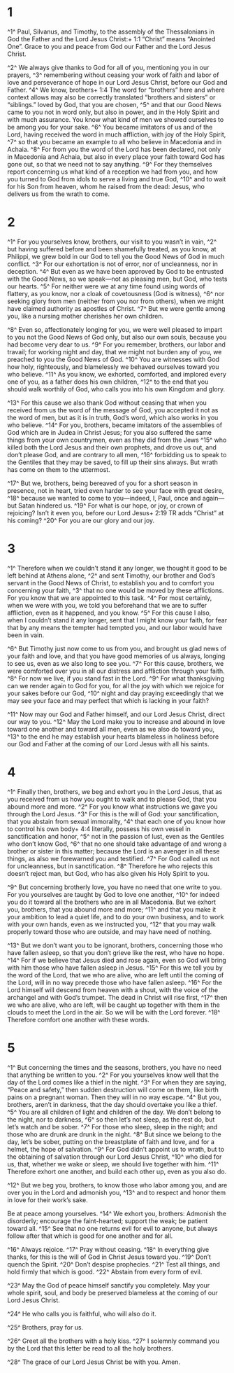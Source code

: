 # 1 
^1^ Paul, Silvanus, and Timothy, to the assembly of the Thessalonians in God the Father and the Lord Jesus Christ:+ 1:1 “Christ” means “Anointed One”. Grace to you and peace from God our Father and the Lord Jesus Christ. 

^2^ We always give thanks to God for all of you, mentioning you in our prayers, ^3^ remembering without ceasing your work of faith and labor of love and perseverance of hope in our Lord Jesus Christ, before our God and Father. ^4^ We know, brothers+ 1:4 The word for “brothers” here and where context allows may also be correctly translated “brothers and sisters” or “siblings.” loved by God, that you are chosen, ^5^ and that our Good News came to you not in word only, but also in power, and in the Holy Spirit and with much assurance. You know what kind of men we showed ourselves to be among you for your sake. ^6^ You became imitators of us and of the Lord, having received the word in much affliction, with joy of the Holy Spirit, ^7^ so that you became an example to all who believe in Macedonia and in Achaia. ^8^ For from you the word of the Lord has been declared, not only in Macedonia and Achaia, but also in every place your faith toward God has gone out, so that we need not to say anything. ^9^ For they themselves report concerning us what kind of a reception we had from you, and how you turned to God from idols to serve a living and true God, ^10^ and to wait for his Son from heaven, whom he raised from the dead: Jesus, who delivers us from the wrath to come. 

# 2 
^1^ For you yourselves know, brothers, our visit to you wasn’t in vain, ^2^ but having suffered before and been shamefully treated, as you know, at Philippi, we grew bold in our God to tell you the Good News of God in much conflict. ^3^ For our exhortation is not of error, nor of uncleanness, nor in deception. ^4^ But even as we have been approved by God to be entrusted with the Good News, so we speak—not as pleasing men, but God, who tests our hearts. ^5^ For neither were we at any time found using words of flattery, as you know, nor a cloak of covetousness (God is witness), ^6^ nor seeking glory from men (neither from you nor from others), when we might have claimed authority as apostles of Christ. ^7^ But we were gentle among you, like a nursing mother cherishes her own children. 

^8^ Even so, affectionately longing for you, we were well pleased to impart to you not the Good News of God only, but also our own souls, because you had become very dear to us. ^9^ For you remember, brothers, our labor and travail; for working night and day, that we might not burden any of you, we preached to you the Good News of God. ^10^ You are witnesses with God how holy, righteously, and blamelessly we behaved ourselves toward you who believe. ^11^ As you know, we exhorted, comforted, and implored every one of you, as a father does his own children, ^12^ to the end that you should walk worthily of God, who calls you into his own Kingdom and glory. 

^13^ For this cause we also thank God without ceasing that when you received from us the word of the message of God, you accepted it not as the word of men, but as it is in truth, God’s word, which also works in you who believe. ^14^ For you, brothers, became imitators of the assemblies of God which are in Judea in Christ Jesus; for you also suffered the same things from your own countrymen, even as they did from the Jews ^15^ who killed both the Lord Jesus and their own prophets, and drove us out, and don’t please God, and are contrary to all men, ^16^ forbidding us to speak to the Gentiles that they may be saved, to fill up their sins always. But wrath has come on them to the uttermost. 

^17^ But we, brothers, being bereaved of you for a short season in presence, not in heart, tried even harder to see your face with great desire, ^18^ because we wanted to come to you—indeed, I, Paul, once and again—but Satan hindered us. ^19^ For what is our hope, or joy, or crown of rejoicing? Isn’t it even you, before our Lord Jesus+ 2:19 TR adds “Christ” at his coming? ^20^ For you are our glory and our joy. 

# 3 
^1^ Therefore when we couldn’t stand it any longer, we thought it good to be left behind at Athens alone, ^2^ and sent Timothy, our brother and God’s servant in the Good News of Christ, to establish you and to comfort you concerning your faith, ^3^ that no one would be moved by these afflictions. For you know that we are appointed to this task. ^4^ For most certainly, when we were with you, we told you beforehand that we are to suffer affliction, even as it happened, and you know. ^5^ For this cause I also, when I couldn’t stand it any longer, sent that I might know your faith, for fear that by any means the tempter had tempted you, and our labor would have been in vain. 

^6^ But Timothy just now come to us from you, and brought us glad news of your faith and love, and that you have good memories of us always, longing to see us, even as we also long to see you. ^7^ For this cause, brothers, we were comforted over you in all our distress and affliction through your faith. ^8^ For now we live, if you stand fast in the Lord. ^9^ For what thanksgiving can we render again to God for you, for all the joy with which we rejoice for your sakes before our God, ^10^ night and day praying exceedingly that we may see your face and may perfect that which is lacking in your faith? 

^11^ Now may our God and Father himself, and our Lord Jesus Christ, direct our way to you. ^12^ May the Lord make you to increase and abound in love toward one another and toward all men, even as we also do toward you, ^13^ to the end he may establish your hearts blameless in holiness before our God and Father at the coming of our Lord Jesus with all his saints. 

# 4 
^1^ Finally then, brothers, we beg and exhort you in the Lord Jesus, that as you received from us how you ought to walk and to please God, that you abound more and more. ^2^ For you know what instructions we gave you through the Lord Jesus. ^3^ For this is the will of God: your sanctification, that you abstain from sexual immorality, ^4^ that each one of you know how to control his own body+ 4:4 literally, possess his own vessel in sanctification and honor, ^5^ not in the passion of lust, even as the Gentiles who don’t know God, ^6^ that no one should take advantage of and wrong a brother or sister in this matter; because the Lord is an avenger in all these things, as also we forewarned you and testified. ^7^ For God called us not for uncleanness, but in sanctification. ^8^ Therefore he who rejects this doesn’t reject man, but God, who has also given his Holy Spirit to you. 

^9^ But concerning brotherly love, you have no need that one write to you. For you yourselves are taught by God to love one another, ^10^ for indeed you do it toward all the brothers who are in all Macedonia. But we exhort you, brothers, that you abound more and more; ^11^ and that you make it your ambition to lead a quiet life, and to do your own business, and to work with your own hands, even as we instructed you, ^12^ that you may walk properly toward those who are outside, and may have need of nothing. 

^13^ But we don’t want you to be ignorant, brothers, concerning those who have fallen asleep, so that you don’t grieve like the rest, who have no hope. ^14^ For if we believe that Jesus died and rose again, even so God will bring with him those who have fallen asleep in Jesus. ^15^ For this we tell you by the word of the Lord, that we who are alive, who are left until the coming of the Lord, will in no way precede those who have fallen asleep. ^16^ For the Lord himself will descend from heaven with a shout, with the voice of the archangel and with God’s trumpet. The dead in Christ will rise first, ^17^ then we who are alive, who are left, will be caught up together with them in the clouds to meet the Lord in the air. So we will be with the Lord forever. ^18^ Therefore comfort one another with these words. 

# 5 
^1^ But concerning the times and the seasons, brothers, you have no need that anything be written to you. ^2^ For you yourselves know well that the day of the Lord comes like a thief in the night. ^3^ For when they are saying, “Peace and safety,” then sudden destruction will come on them, like birth pains on a pregnant woman. Then they will in no way escape. ^4^ But you, brothers, aren’t in darkness, that the day should overtake you like a thief. ^5^ You are all children of light and children of the day. We don’t belong to the night, nor to darkness, ^6^ so then let’s not sleep, as the rest do, but let’s watch and be sober. ^7^ For those who sleep, sleep in the night; and those who are drunk are drunk in the night. ^8^ But since we belong to the day, let’s be sober, putting on the breastplate of faith and love, and for a helmet, the hope of salvation. ^9^ For God didn’t appoint us to wrath, but to the obtaining of salvation through our Lord Jesus Christ, ^10^ who died for us, that, whether we wake or sleep, we should live together with him. ^11^ Therefore exhort one another, and build each other up, even as you also do. 

^12^ But we beg you, brothers, to know those who labor among you, and are over you in the Lord and admonish you, ^13^ and to respect and honor them in love for their work’s sake. 

Be at peace among yourselves. ^14^ We exhort you, brothers: Admonish the disorderly; encourage the faint-hearted; support the weak; be patient toward all. ^15^ See that no one returns evil for evil to anyone, but always follow after that which is good for one another and for all. 

^16^ Always rejoice. ^17^ Pray without ceasing. ^18^ In everything give thanks, for this is the will of God in Christ Jesus toward you. ^19^ Don’t quench the Spirit. ^20^ Don’t despise prophecies. ^21^ Test all things, and hold firmly that which is good. ^22^ Abstain from every form of evil. 

^23^ May the God of peace himself sanctify you completely. May your whole spirit, soul, and body be preserved blameless at the coming of our Lord Jesus Christ. 

^24^ He who calls you is faithful, who will also do it. 

^25^ Brothers, pray for us. 

^26^ Greet all the brothers with a holy kiss. ^27^ I solemnly command you by the Lord that this letter be read to all the holy brothers. 

^28^ The grace of our Lord Jesus Christ be with you. Amen. 
